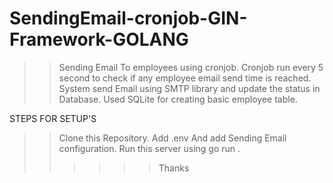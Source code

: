 # SendingEmail-cronjob-GIN-Framework-GOLANG
>> Sending Email To employees using cronjob.
>> Cronjob run every 5 second to check if any employee email send time is reached.
>> System send Email using SMTP library and update the status in Database.
>> Used SQLite for creating basic employee table.



STEPS FOR SETUP'S
>> Clone this Repository.
>> Add .env And add Sending Email configuration.
>> Run this server using go run .
>>>>>> Thanks 
